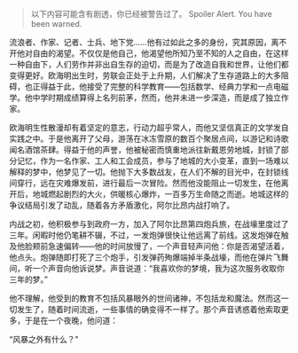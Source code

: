 > 以下内容可能含有剧透，你已经被警告过了。
> Spoiler Alert. You have been warned.

流浪者、作家、记者、士兵、地下党……他有过如此之多的身份，究其原因，离不开他对自由的渴望。不仅仅是他自己，他渴望他所知乃至不知的人之自由，在这样一种自由下，人们劳作并非出自生存的迫切，而是为了改造自我和世界，让他们都变得更好。欧海明出生时，劳联会正处于上升期，人们解决了生存道路上的大多阻碍，也正得益于此，他接受了完整的科学教育——包括数学、经典力学和一点电磁学。他中学时期成绩算得上名列前茅，然而，他并未进一步深造，而是成了独立作家。

欧海明生性散漫却有着坚定的意志，行动力超乎常人，而他又坚信真正的文学发自实践之中。于是他离开了父母，游荡在冰冻雪原的数百个聚居点间，以游记和诗歌闻名酒馆茶肆。得益于他的声誉，他被秘密而慎重地派往新戴恩劳地城，封锁了部分记忆，作为一名作家、工人和工会成员，参与了地城的大小变革，直到一场难以解释的梦中，他梦见了一切。他抛下大多数战友，在人们不解的目光中，在封锁线间穿行，远在灾难爆发前，进行最后一次冒险。然而他没能阻止一切发生，在他离开后，地城燃起剧烈的大火，供暖核心爆炸，一百多万生命随之而逝。地城这样的争议结局引发了动乱，随着各方矛盾激化，阿尔比昂内战打响了。

内战之初，他积极参与到政府一方，加入了阿尔比昂第四炮兵旅，在战壕里度过了三年。闲暇时他仍笔耕不辍，不过，一发炮弹很快让他远离了前线。这发炮弹在触及他脸颊前急速偏转——他的时间放慢了，一个声音轻声问他：你是否渴望活着，他点头。炮弹随即打死了三个炮手，引发弹药殉爆端掉半条战壕，而他在弹片飞舞间，听一个声音向他诉说梦。声音说道：“我喜欢你的梦境，我为这次服务收取你三年的梦。”

他不理解，他受到的教育不包括风暴眼外的世间诸神，不包括龙和魔法。然而这一切发生了，随着时间流逝，一些事情的确变得不一样了。那个声音诱惑着他索取更多，于是在一个夜晚，他问道：

“风暴之外有什么？”